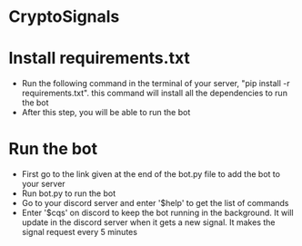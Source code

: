 # CryptoSignals

# Install requirements.txt
* Run the following command in the terminal of your server, "pip install -r requirements.txt". this command will install all the dependencies to run the bot
* After this step, you will be able to run the bot

# Run the bot
* First go to the link given at the end of the bot.py file to add the bot to your server
* Run bot.py to run the bot
* Go to your discord server and enter '$help' to get the list of commands
* Enter '$cqs' on discord to keep the bot running in the background. It will update in the discord server when it gets a new signal. It makes the signal request every 5 minutes
